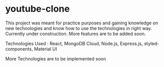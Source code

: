 # youtube-clone

This project was meant for practice purposes and gaining knowledge on new technologies and know how to use the technologies in right way. Currently under construction. More features are to be added soon.

Technologies Used : React, MongoDB Cloud, Node.js, Express.js, styled-components, Material UI

More Technologies are to be implemented soon
